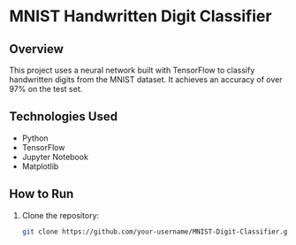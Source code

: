 # MNIST Handwritten Digit Classifier

## Overview
This project uses a neural network built with TensorFlow to classify handwritten digits from the MNIST dataset. It achieves an accuracy of over 97% on the test set.

## Technologies Used
- Python
- TensorFlow
- Jupyter Notebook
- Matplotlib

## How to Run
1. Clone the repository:
   ```bash
   git clone https://github.com/your-username/MNIST-Digit-Classifier.git

